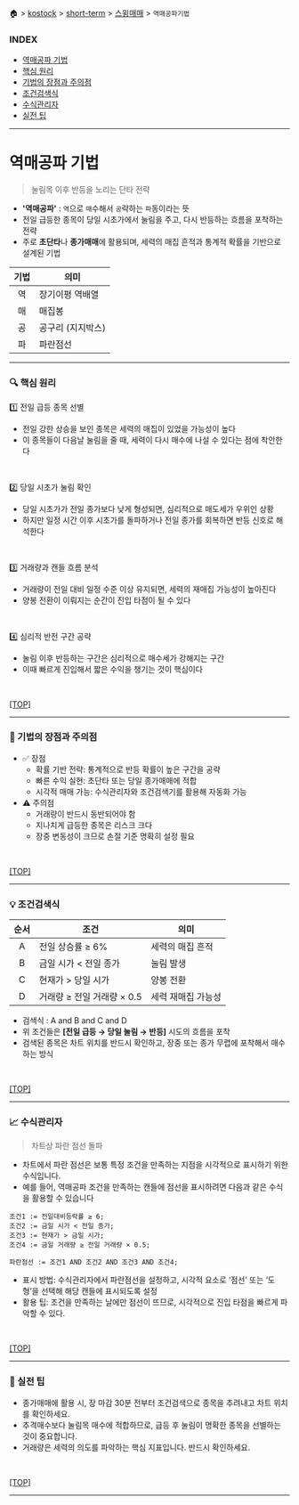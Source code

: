 🏠 > [kostock](../../) > [short-term](../) > [스윙매매](./) > `역매공파기법`
<!-- https://www.youtube.com/playlist?list=PLYoNND5p81l2cEc_jRMDobRkFGiqPoF2a -->

### INDEX
- [역매공파 기법](#역매공파-기법)
- [핵심 원리](#-핵심-원리)
- [기법의 장점과 주의점](#-기법의-장점과-주의점)
- [조건검색식](#-조건검색식)
- [수식관리자](#-수식관리자)
- [실전 팁](#-실전-팁)

---
# 역매공파 기법
> 눌림목 이후 반등을 노리는 단타 전략
- **'역매공파'** : `역`으로 `매`수해서 `공`략하는 `파`동이라는 뜻
- 전일 급등한 종목이 당일 시초가에서 눌림을 주고, 다시 반등하는 흐름을 포착하는 전략
- 주로 **초단타**나 **종가매매**에 활용되며, 세력의 매집 흔적과 통계적 확률을 기반으로 설계된 기법
 
| 기법 | 의미 | 
|:---:|------|
| 역 | 장기이평 역배열   |
| 매 | 매집봉           |
| 공 | 공구리 (지지박스) |
| 파 | 파란점선         |

---
### 🔍 핵심 원리
1️⃣ 전일 급등 종목 선별
- 전일 강한 상승을 보인 종목은 세력의 매집이 있었을 가능성이 높다
- 이 종목들이 다음날 눌림을 줄 때, 세력이 다시 매수에 나설 수 있다는 점에 착안한다
<br/>

2️⃣ 당일 시초가 눌림 확인
- 당일 시초가가 전일 종가보다 낮게 형성되면, 심리적으로 매도세가 우위인 상황
- 하지만 일정 시간 이후 시초가를 돌파하거나 전일 종가를 회복하면 반등 신호로 해석한다
<br/>

3️⃣ 거래량과 캔들 흐름 분석
- 거래량이 전일 대비 일정 수준 이상 유지되면, 세력의 재매집 가능성이 높아진다
- 양봉 전환이 이뤄지는 순간이 진입 타점이 될 수 있다
<br/>

4️⃣ 심리적 반전 구간 공략
- 눌림 이후 반등하는 구간은 심리적으로 매수세가 강해지는 구간
- 이때 빠르게 진입해서 짧은 수익을 챙기는 것이 핵심이다
<br/>

[[TOP]](#index)

---
### 🧠 기법의 장점과 주의점
- ✅ 장점
  - 확률 기반 전략: 통계적으로 반등 확률이 높은 구간을 공략
  - 빠른 수익 실현: 초단타 또는 당일 종가매매에 적합
  - 시각적 매매 가능: 수식관리자와 조건검색기를 활용해 자동화 가능
- ⚠️ 주의점
  - 거래량이 반드시 동반되어야 함
  - 지나치게 급등한 종목은 리스크 크다
  - 장중 변동성이 크므로 손절 기준 명확히 설정 필요

<br/>

[[TOP]](#index)

---
### 💡 조건검색식
| 순서 | 조건 | 의미 |
|:---:|--------|---------|
| A | 전일 상승률 ≥ 6%      | 세력의 매집 흔적 |
| B | 금일 시가 < 전일 종가  | 눌림 발생       |
| C | 현재가 > 당일 시가     | 양봉 전환       |
| D | 거래량 ≥ 전일 거래량 × 0.5 | 세력 재매집 가능성 |

- 검색식 :  A and B and C and D 
- 위 조건들은 **[전일 급등 → 당일 눌림 → 반등]** 시도의 흐름을 포착 
- 검색된 종목은 차트 위치를 반드시 확인하고, 장중 또는 종가 무렵에 포착해서 매수하는 방식
<br/>

[[TOP]](#index)

---
### 📈 수식관리자 
> 차트상 파란 점선 돌파
- 차트에서 파란 점선은 보통 특정 조건을 만족하는 지점을 시각적으로 표시하기 위한 수식입니다. 
- 예를 들어, 역매공파 조건을 만족하는 캔들에 점선을 표시하려면 다음과 같은 수식을 활용할 수 있습니다

```shell
조건1 := 전일대비등락률 ≥ 6;
조건2 := 금일 시가 < 전일 종가;
조건3 := 현재가 > 금일 시가;
조건4 := 금일 거래량 ≥ 전일 거래량 × 0.5;

파란점선 := 조건1 AND 조건2 AND 조건3 AND 조건4;
```
- 표시 방법: 수식관리자에서 파란점선을 설정하고, 시각적 요소로 ‘점선’ 또는 ‘도형’을 선택해 해당 캔들에 표시되도록 설정
- 활용 팁: 조건을 만족하는 날에만 점선이 뜨므로, 시각적으로 진입 타점을 빠르게 파악할 수 있다.
<br/>

[[TOP]](#index)

---
### 🧠 실전 팁
- 종가매매에 활용 시, 장 마감 30분 전부터 조건검색으로 종목을 추려내고 차트 위치를 확인하세요.
- 추격매수보다 눌림목 매수에 적합하므로, 급등 후 눌림이 명확한 종목을 선별하는 것이 중요합니다.
- 거래량은 세력의 의도를 파악하는 핵심 지표입니다. 반드시 확인하세요.

<br/>

[[TOP]](#index)

---
